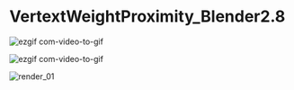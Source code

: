 # VertextWeightProximity_Blender2.8
![ezgif com-video-to-gif](https://user-images.githubusercontent.com/44266051/49887823-85856a80-fe67-11e8-842f-ca8e842ce6ac.gif)

![ezgif com-video-to-gif](https://user-images.githubusercontent.com/44266051/49854594-d455e480-fe14-11e8-9ee7-092294cc3e30.gif)

![render_01](https://user-images.githubusercontent.com/44266051/49887418-7520c000-fe66-11e8-8b41-cce04a1ab0cc.png)
